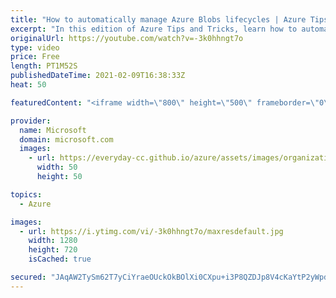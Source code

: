 ```yaml
---
title: "How to automatically manage Azure Blobs lifecycles | Azure Tips and Tricks"
excerpt: "In this edition of Azure Tips and Tricks, learn how to automatically manage Microsoft Azure Blobs lifecycles.   For more tips and tricks, visit: https://aka.ms/azuretipsandtricks  Get started with 12 months of free services and $200 USD in credit. Create your free account today with Microsoft Azure:"
originalUrl: https://youtube.com/watch?v=-3k0hhngt7o
type: video
price: Free
length: PT1M52S
publishedDateTime: 2021-02-09T16:38:33Z
heat: 50

featuredContent: "<iframe width=\"800\" height=\"500\" frameborder=\"0\" src=\"https://www.youtube.com/embed/-3k0hhngt7o\" allow=\"accelerometer; autoplay; encrypted-media; gyroscope; picture-in-picture\" allowfullscreen></iframe>"

provider:
  name: Microsoft
  domain: microsoft.com
  images:
    - url: https://everyday-cc.github.io/azure/assets/images/organizations/microsoft.com-50x50.jpg
      width: 50
      height: 50

topics:
  - Azure

images:
  - url: https://i.ytimg.com/vi/-3k0hhngt7o/maxresdefault.jpg
    width: 1280
    height: 720
    isCached: true

secured: "JAqAW2TySm62T7yCiYraeOUckOkBOlXi0CXpu+i3P8QZDJp8V4cKaYtP2yWpd44ahCh1buwNfZ7yO8mNk7qsEpYnOzcQzE9wQrE1DRhJ48KRCireyOHFyxJynlC+ZnagvvCqXYYuvlObhmDqrZSg+uFWrOIJGRXBn3Zgdlvh8PA7junv4H3nzZMt0XVFNYHQyEpvOa5eHrQr16Oysnr9/zf7WKCLRfVcIZCXlPEiZmN6/EQHHfRa5LvZQUS0KIr6LNILlTayXKs9BW4mgMqVpo2/AVjmgPfJDcpCRWIcD3uo5Fwc8Yoal36GYeVUYXlYv0l2MQF3s0wrl1E2o1eUn2wJm5XjlNMoDPV4M9ZYmgtB81Yz5cvKorZpsGW+2sTNQupcgX76JcJloe3kaTe6nl/OR5fJ0KiEgL0h5JrLDxs=;Wu81QxlvRzCCzr7nSGprnQ=="
---
```


